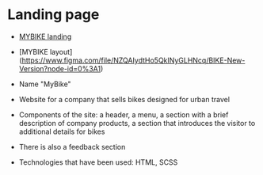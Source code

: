 # Landing page

- [MYBIKE landing]()
- [MYBIKE layout] (https://www.figma.com/file/NZQAIydtHo5QkINyGLHNcq/BIKE-New-Version?node-id=0%3A1)


- Name "MyBike"
- Website for a company that sells bikes designed for urban travel
- Components of the site: a header, a menu, a section with a brief description of company products, a section that introduces the visitor to additional details for bikes
- There is also a feedback section
- Technologies that have been used: HTML, SCSS

